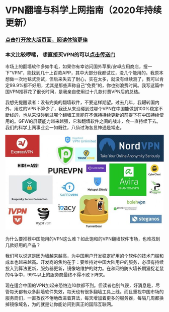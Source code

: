# VPN翻墙与科学上网指南（2020年持续更新）

### [点击打开放大版页面，阅读体验更佳](https://super-vpn.github.io/)

### 本文比较啰嗦， 想直接买VPN的可以[点击传送门](vpns/vpnlinks.md)

市场上的翻墙软件多如牛毛，如果你有幸访问国外苹果/安卓应用商店，搜一下”VPN”，能找到几十上百款APP，其中大部分我都试过，没几个能用的。我原本想做一次地毯式测试，但后来失去了耐心，实在太多，就没有继续测了，我可以肯定99.9%都不好用，尤其是那些声称自己“免费”的，你也别浪费时间。我写这篇中国VPN推荐花了很长时间，是我亲自使用过十几款付费VPN后的总结。

我想先提醒读者：没有完美的翻墙软件，不要这样期望。过去几年，我辗转国内外，用过的VPN不算少了，我还从来没碰到过哪个VPN在中国能做到100%稳定不断线的，也从来没碰到过哪个翻墙工具能在不保持持续更新的前提下在中国持续使用的。GFW的屏蔽能力越来越强，它和翻墙软件之间的战斗，会一直持续下去。我们的科学上网事业会一如既往，八仙过海各显神通是常态。

![VPN很多，能在国内用的很少](img/1.jpeg)

为什么要推荐中国能用的VPN这么难？如此饱和的VPN翻墙软件市场，也难找到几款好用的产品？

我们可以说这是因为墙越来越高，为中国用户开发稳定好用的个软件的技术门槛和成本也越来越高。开发商的焦灼在于：要维持对中国大陆用户的服务，必须有持续投入到算法更新，服务器更新，镜像站维护的财力。在和网络防火墙长期猫捉老鼠的斗争中，99%以上的服务商最终不得不败下阵来。

现在适合中国的VPN加起来恐怕连10款都不到。但读者也别气馁，好消息是，尽管每天都有众多翻墙软件失效，每天也有很多翻墙工具上线。而且重视中国市场的服务商们，一直孜孜不倦地改进着算法，每天增加着更多的服务器，每隔几周都换掉镜像域名，为的就是让你能访问到真正的国际互联网。

